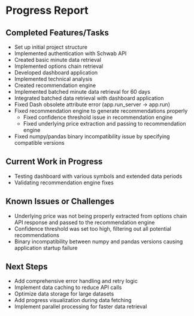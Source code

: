 # Progress Report

## Completed Features/Tasks
- Set up initial project structure
- Implemented authentication with Schwab API
- Created basic minute data retrieval
- Implemented options chain retrieval
- Developed dashboard application
- Implemented technical analysis
- Created recommendation engine
- Implemented batched minute data retrieval for 60 days
- Integrated batched data retrieval with dashboard application
- Fixed Dash obsolete attribute error (app.run_server → app.run)
- Fixed recommendation engine to generate recommendations properly
  - Fixed confidence threshold issue in recommendation engine
  - Fixed underlying price extraction and passing to recommendation engine
- Fixed numpy/pandas binary incompatibility issue by specifying compatible versions

## Current Work in Progress
- Testing dashboard with various symbols and extended data periods
- Validating recommendation engine fixes

## Known Issues or Challenges
- Underlying price was not being properly extracted from options chain API response and passed to the recommendation engine
- Confidence threshold was set too high, filtering out all potential recommendations
- Binary incompatibility between numpy and pandas versions causing application startup failure

## Next Steps
- Add comprehensive error handling and retry logic
- Implement data caching to reduce API calls
- Optimize data storage for large datasets
- Add progress visualization during data fetching
- Implement parallel processing for faster data retrieval
